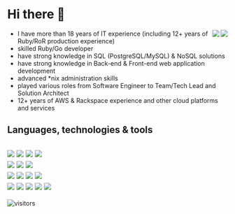 # Hi there 👋

<img align='right' src="https://github-readme-stats.vercel.app/api?username=serg-kovalev&count_private=true&show_icons=true&line_height=27" />
<a href="https://www.linkedin.com/in/skavaliou">
  <img align='right' src="https://img.shields.io/badge/LinkedIn-Me-informational?style=flat&logo=LinkedIn&logoColor=white&color=2bbc8a" />
</a>

- I have more than 18 years of IT experience (including 12+ years of Ruby/RoR production experience)
- skilled Ruby/Go developer
- have strong knowledge in SQL (PostgreSQL/MySQL) & NoSQL solutions
- have strong knowledge in Back-end & Front-end web application development
- advanced *nix administration skills
- played various roles from Software Engineer to Team/Tech Lead and Solution Architect
- 12+ years of AWS & Rackspace experience and other cloud platforms and services

## Languages, technologies & tools

![](https://img.shields.io/badge/Lang-Ruby-informational?style=flat&logo=Ruby&logoColor=white&color=2bbc8a)
![](https://img.shields.io/badge/Lang-Go-informational?style=flat&logo=Go&logoColor=white&color=2bbc8a)
![](https://img.shields.io/badge/Lang-Python-informational?style=flat&logo=Python&logoColor=white&color=2bbc8a)
![](https://img.shields.io/badge/Lang-JavaScript-informational?style=flat&logo=JavaScript&logoColor=white&color=2bbc8a)
<br>
![](https://img.shields.io/badge/Framework-Rails-informational?style=flat&logo=RubyOnRails&logoColor=white&color=2bbc8a)
![](https://img.shields.io/badge/Framework-Echo-informational?style=flat&logo=echo&logoColor=white&color=2bbc8a)
![](https://img.shields.io/badge/Framework-React-informational?style=flat&logo=react&logoColor=white&color=2bbc8a)
<br>
![](https://img.shields.io/badge/DevOps-Kubernetes-informational?style=flat&logo=kubernetes&logoColor=white&color=2bbc8a)
![](https://img.shields.io/badge/DevOps-Docker-informational?style=flat&logo=docker&logoColor=white&color=2bbc8a)
![](https://img.shields.io/badge/DevOps-Bash-informational?style=flat&logo=GNU%20bash&logoColor=white&color=2bbc8a)
![](https://img.shields.io/badge/DevOps-AWS-informational?style=flat&logo=AWS&logoColor=white&color=2bbc8a)
<br>
![](https://img.shields.io/badge/DB-Postgresql-informational?style=flat&logo=Postgresql&logoColor=white&color=2bbc8a)
![](https://img.shields.io/badge/DB-Mysql-informational?style=flat&logo=Mysql&logoColor=white&color=2bbc8a)
![](https://img.shields.io/badge/Redis-informational?style=flat&logo=Redis&logoColor=white&color=2bbc8a)
![](https://img.shields.io/badge/Apache%20Kafka-informational?style=flat&logo=Apache%20Kafka&logoColor=white&color=2bbc8a)
![](https://img.shields.io/badge/MongoDB-informational?style=flat&logo=MongoDB&logoColor=white&color=2bbc8a)
<br>
---------------------------------------
![visitors](https://visitor-badge.glitch.me/badge?page_id=serg-kovalev)
